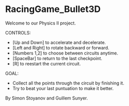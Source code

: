 # RacingGame_Bullet3D

Welcome to our Physics II project.

CONTROLS:
- [Up and Down] to accelerate and decelerate.
- [Left and Right] to rotate backward or forward.
- [Numbers 1,2] to choose between circuits anytime.
- [SpaceBar] to return to the last checkpoint.
- [R] to reestart the current circuit.

GOAL:
- Collect all the points through the circuit by finishing it.
- Try to beat your last puntuation to make it better.

By Simon Stoyanov and Guillem Sunyer.
